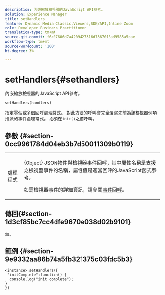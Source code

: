 ```yaml
---
description: 內嵌縮放檢視器的JavaScript API參考。
solution: Experience Manager
title: setHandlers
feature: Dynamic Media Classic,Viewers,SDK/API,Inline Zoom
role: Developer,Business Practitioner
translation-type: tm+mt
source-git-commit: f6c97606d7a4209427316d7367013ad9585a5cae
workflow-type: tm+mt
source-wordcount: '100'
ht-degree: 3%

---
```



# setHandlers{#sethandlers}

內嵌縮放檢視器的JavaScript API參考。

`setHandlers(handlers)`

指定零個或多個回呼處理常式。 對此方法的呼叫會完全覆寫先前為該檢視器例項指派的事件處理常式。 必須在`init()`之前呼叫。

## 參數 {#section-0cc9961784d04eb3b7d50011309b0119}

<table id="table_896DFF34A68A403DB93A6D597461A573"> 
 <tbody> 
  <tr> 
   <td colname="col1"> <p> <span class="codeph"> <span class="varname"> 處理程式  </span> </span> </p> </td> 
   <td colname="col2"> <p> <span class="codeph"> {Object}  </span> JSON物件與檢視器事件回呼，其中屬性名稱是支援之檢視器事件的名稱，屬性值是適當回呼的JavaScript函式參考。 </p> <p>如需檢視器事件的詳細資訊，請參閱<a href="../../../c-html5-s7-aem-asset-viewers/c-html5-flyout-viewer-20-about/c-html5-flyout-viewer-20-event-callbacks.md#concept-53eb01d28189437790268da4929f2a10" format="dita" scope="local">事件回呼</a>。 </p> </td> 
  </tr> 
 </tbody> 
</table>

## 傳回{#section-1d3cf85bc7cc4dfe9670e038d02b9101}

無。

## 範例 {#section-9e9332aa86b74a5fb321375c03fdc5b3}

```
<instance>.setHandlers({ 
 "initComplete":function() { 
  console.log("init complete"); 
} 
})
```

